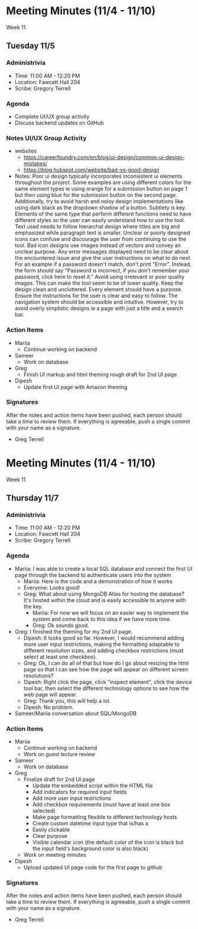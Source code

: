 # Meeting Minutes (11/4 - 11/10)
Week 11

##  Tuesday 11/5

### Administrivia
* Time: 11:00 AM - 12:20 PM
* Location: Fawcett Hall 204
* Scribe: Gregory Terrell

### Agenda
* Complete UI/UX group activity
* Discuss backend updates on GitHub

### Notes UI/UX Group Activity
* websites
  * https://careerfoundry.com/en/blog/ui-design/common-ui-design-mistakes/
  * https://blog.hubspot.com/website/bad-vs-good-design
* Notes:
Poor ui design typically incorporates inconsistent ui elements throughout the project. Some examples are using different colors for the same element types ie using orange for a submission button on page 1 but then using blue for the submission button on the second page. Additionally, try to avoid harsh and noisy design implementations like using dark black as the dropdown shadow of a button. Subtlety is key. Elements of the same type that perform different functions need to have different styles so the user can easily understand how to use the tool. Text used needs to follow hierarchal design where titles are big and emphasized while paragraph text is smaller. Unclear or poorly designed icons can confuse and discourage the user from continuing to use the tool. Bad icon designs use images instead of vectors and convey an unclear purpose. Any error messages displayed need to be clear about the encountered issue and give the user instructions on what to do next. For an example if a password doesn't match, don't print "Error". Instead, the form should say "Password is incorrect, if you don't remember your password, click here to reset it." Avoid using irrelevant or poor quality images. This can make the tool seem to be of lower quality. Keep the design clean and uncluttered. Every element should have a purpose. Ensure the instructions for the user is clear and easy to follow. The navigation system should be accessible and intuitive. However, try to avoid overly simplistic designs ie a page with just a title and a search bar.

### Action Items
* Mariia
  * Continue working on backend
* Sameer
  * Work on database
* Greg
  * Finish UI markup and html theming rough draft for 2nd UI page
* Dipesh
  * Update first UI page with Amazon theming  
### Signatures
After the notes and action items have been pushed, each person should take a time to review them. If everything is agreeable, push a single commit with your name as a signature. 
* Greg Terrell

# Meeting Minutes (11/4 - 11/10)
Week 11

##  Thursday 11/7

### Administrivia
* Time: 11:00 AM - 12:20 PM
* Location: Fawcett Hall 204
* Scribe: Gregory Terrell

### Agenda
* Mariia: I was able to create a local SQL database and connect the first UI page through the backend to authenticate users into the system
  * Mariia: Here is the code and a demonstration of how it works
  * Everyone: Looks good!
  * Greg: What about using MongoDB Atlas for hosting the database? It's hosted within the cloud and is easily accessible to anyone with the key.
    * Mariia: For now we will focus on an easier way to implement the system and come back to this idea if we have more time. 
    * Greg: Ok sounds good.
* Greg: I finished the theming for my 2nd UI page.
  * Dipesh: It looks good so far. However, I would recommend adding more user input restrictions, making the formatting adaptable to different resolution sizes, and adding checkbox restrictions (must select at least one checkbox).
  * Greg: Ok, I can do all of that but how do I go about resizing the html page so that I can see how the page will appear on different screen resolutions?
  * Dipesh: Right click the page, click "inspect element", click the device tool bar, then select the different technology options to see how the web page will appear.
  * Greg: Thank you, this will help a lot.
  * Dipesh: No problem.
* Sameer/Mariia conversation about SQL/MongoDB



### Action Items
* Mariia
  * Continue working on backend
  * Work on guest lecture review
* Sameer
  * Work on database
* Greg
  * Finalize draft for 2nd UI page
    *  Update the embedded script within the HTML file
    *  Add indicators for required input fields
    *  Add more user input restrictions
    *  Add checkbox requirements (must have at least one box selected)
    *  Make page formatting flexible to different technology hosts
    *  Create custom datetime input type that is/has a
      * Easily clickable
      * Clear purpose
      * Visible calendar icon (the default color of the icon is black but the input field's background color is also black)
  * Work on meeting minutes
* Dipesh
  * Upload updated UI page code for the first page to github
### Signatures
After the notes and action items have been pushed, each person should take a time to review them. If everything is agreeable, push a single commit with your name as a signature. 
* Greg Terrell



